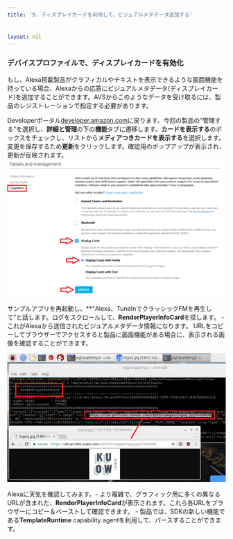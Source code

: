 ```yaml
---
title: '9. ディスプレイカードを利用して、ビジュアルメタデータ追加する'


layout: nil
---
```


### デバイスプロファイルで、ディスプレイカードを有効化
もし、Alexa搭載製品がグラフィカルやテキストを表示できるような画面機能を持っている場合、Alexaからの応答にビジュアルメタデータ(ディスプレイカード)を追加することができます。AVSからこのようなデータを受け取るには、製品のレジストレーションで指定する必要があります。

Developerポータル[developer.amazon.com](https://developer.amazon.com/login.html)に戻ります。今回の製品の"管理する"を選択し、**詳細と管理**の下の**機能**タブに遷移します。**カードを表示する**のボックスをチェックし、リストから**メディアつきカードを表示する**を選択します。変更を保存するため**更新**をクリックします。確認用のポップアップが表示され、更新が反映されます。
![DisplayCards](assets/DisplayCards.png)

サンプルアプリを再起動し、**"Alexa、TuneInでクラッシックFMを再生して"と話します。ログをスクロールして、**RenderPlayerInfoCard**を探します。 - これがAlexaから送信されたビジュアルメタデータ情報になります。 URLをコピーしてブラウザーでアクセスすると製品に画面機能がある場合に、表示される画像を確認することができます。

![DisplayCards](assets/DisplayCards_NPR.png)

Alexaに天気を確認してみます。- より複雑で、グラフィック用に多くの異なるURLが含まれた、**RenderPlayerInfoCard**が表示されます。これら各URLをブラウザーにコピー＆ペーストして確認できます。 - 製品では、SDKの新しい機能である**TemplateRuntime** capability agentを利用して、パースすることができます。
